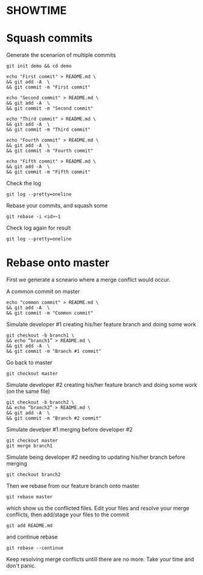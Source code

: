 # SHOWTIME

# Squash commits

Generate the scenarion of multiple commits
```
git init demo && cd demo

echo "First commit" > README.md \
&& git add -A  \
&& git commit -m "First commit"

echo "Second commit" > README.md \
&& git add -A  \
&& git commit -m "Second commit"

echo "Third commit" > README.md \
&& git add -A  \
&& git commit -m "Third commit"

echo "Fourth commit" > README.md \
&& git add -A  \
&& git commit -m "Fourth commit"

echo "Fifth commit" > README.md \
&& git add -A  \
&& git commit -m "Fifth commit"
```
Check the log
```
git log --pretty=oneline
```
Rebase your commits, and squash some
```
git rebase -i <id>~1
```
Check log again for result
```
git log --pretty=oneline
```

# Rebase onto master

First we generate a scneario where a merge conflict would occur.

A common commit on master
```
echo "common commit" > README.md \
&& git add -A  \
&& git commit -m "Common commit"
```

Simulate developer #1 creating his/her feature branch and doing some work
```
git checkout -b branch1 \
&& echo “branch1” > README.md \
&& git add -A  \
&& git commit -m "Branch #1 commit"
```
Go back to master
```
git checkout master
```
Simulate developer #2 creating his/her feature branch and doing some work (on the same file)
```
git checkout -b branch2 \
&& echo “branch2” > README.md \
&& git add -A  \
&& git commit -m "Branch #2 commit"
```

Simulate develper #1 merging before developer #2
```
git checkout master
git merge branch1
```

Simulate being developer #2 needing to updating his/her branch before merging
```
git checkout branch2
```
Then we rebase from our feature branch onto master
```
git rebase master
```
which show us the conflicted files. Edit your files and resolve your merge conflicts, then add/stage your files to the commit
```
git add README.md
```
and continue rebase
```
git rebase --continue
```
Keep resolving merge conflicts untill there are no more.
Take your time and don't panic.
